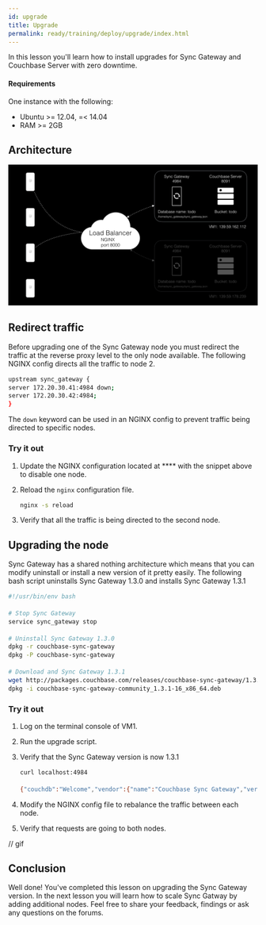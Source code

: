 ```yaml
---
id: upgrade
title: Upgrade
permalink: ready/training/deploy/upgrade/index.html
---
```


In this lesson you'll learn how to install upgrades for Sync Gateway and Couchbase Server with zero downtime.

#### Requirements

One instance with the following:

- Ubuntu >= 12.04, =< 14.04
- RAM >= 2GB

## Architecture

![](img/image73.png)

## Redirect traffic

Before upgrading one of the Sync Gateway node you must redirect the traffic at the reverse proxy level to the only node available. The following NGINX config directs all the traffic to node 2.

```bash
upstream sync_gateway {
server 172.20.30.41:4984 down;
server 172.20.30.42:4984;
}
```

The `down` keyword can be used in an NGINX config to prevent traffic being directed to specific nodes.

### Try it out

1. Update the NGINX configuration located at **** with the snippet above to disable one node.
2. Reload the `nginx` configuration file.

    ```bash
    nginx -s reload
    ```

3. Verify that all the traffic is being directed to the second node.

## Upgrading the node

Sync Gateway has a shared nothing architecture which means that you can modify uninstall or install a new version of it pretty easily. The following bash script uninstalls Sync Gateway 1.3.0 and installs Sync Gateway 1.3.1

```bash
#!/usr/bin/env bash

# Stop Sync Gateway
service sync_gateway stop

# Uninstall Sync Gateway 1.3.0
dpkg -r couchbase-sync-gateway
dpkg -P couchbase-sync-gateway

# Download and Sync Gateway 1.3.1
wget http://packages.couchbase.com/releases/couchbase-sync-gateway/1.3.1/couchbase-sync-gateway-community_1.3.1-16_x86_64.deb
dpkg -i couchbase-sync-gateway-community_1.3.1-16_x86_64.deb
```

### Try it out

1. Log on the terminal console of VM1.
2. Run the upgrade script.
3. Verify that the Sync Gateway version is now 1.3.1

    ```bash
    curl localhost:4984

    {"couchdb":"Welcome","vendor":{"name":"Couchbase Sync Gateway","version":1.3},"version":"Couchbase Sync Gateway/1.3.1(16;f18e833)"}
    ```

4. Modify the NGINX config file to rebalance the traffic between each node.
5. Verify that requests are going to both nodes.

// gif

## Conclusion

Well done! You've completed this lesson on upgrading the Sync Gateway version. In the next lesson you will learn how to scale Sync Gatway by adding additional nodes. Feel free to share your feedback, findings or ask any questions on the forums.